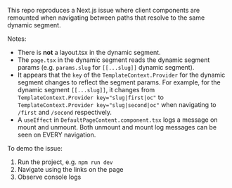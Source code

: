 This repo reproduces a Next.js issue where client components are remounted when navigating between paths that resolve to the same dynamic segment. 

Notes:
- There is **not** a layout.tsx in the dynamic segment.
- The `page.tsx` in the dynamic segment reads the dynamic segment params (e.g. `params.slug` for `[[...slug]]` dynamic segment).
- It appears that the `key` of the `TemplateContext.Provider` for the dynamic segment changes to reflect the segment params. For example, for the dynamic segment `[[...slug]]`, it changes from `TemplateContext.Provider key="slug|first|oc"` to `TemplateContext.Provider key="slug|second|oc"` when navigating to `/first` and `/second` respectively.
- A `useEffect` in `DefaultPageContent.component.tsx` logs a message on mount and unmount. Both unmount and mount log messages can be seen on EVERY navigation. 

To demo the issue:
1. Run the project, e.g. `npm run dev`
2. Navigate using the links on the page
3. Observe console logs
